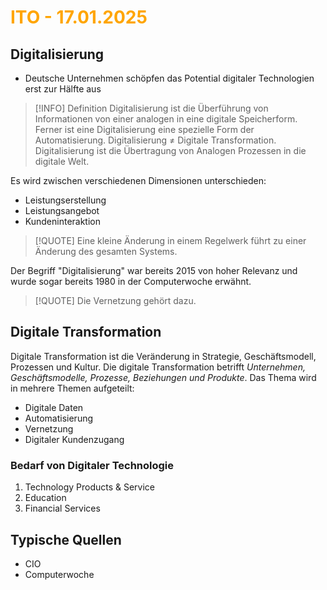 # <font color = "orange">ITO - 17.01.2025</font>
## Digitalisierung
- Deutsche Unternehmen schöpfen das Potential digitaler Technologien erst zur Hälfte aus

>[!INFO] Definition
>Digitalisierung ist die Überführung von Informationen von einer analogen in eine digitale Speicherform. Ferner ist eine Digitalisierung eine spezielle Form der Automatisierung. Digitalisierung $\neq$ Digitale Transformation.
>Digitalisierung ist die Übertragung von Analogen Prozessen in die digitale Welt.

Es wird zwischen verschiedenen Dimensionen unterschieden: 
- Leistungserstellung
- Leistungsangebot
- Kundeninteraktion

>[!QUOTE] Eine kleine Änderung in einem Regelwerk führt zu einer Änderung des gesamten Systems.

Der Begriff "Digitalisierung" war bereits 2015 von hoher Relevanz und wurde sogar bereits 1980 in der Computerwoche erwähnt.

>[!QUOTE] Die Vernetzung gehört dazu.
## Digitale Transformation
Digitale Transformation ist die Veränderung in Strategie, Geschäftsmodell, Prozessen und Kultur.
Die digitale Transformation betrifft *Unternehmen, Geschäftsmodelle, Prozesse, Beziehungen und Produkte*.
Das Thema wird in mehrere Themen aufgeteilt:
- Digitale Daten
- Automatisierung
- Vernetzung
- Digitaler Kundenzugang

### Bedarf von Digitaler Technologie
1. Technology Products & Service
2. Education
3. Financial Services
## Typische Quellen
- CIO
- Computerwoche
